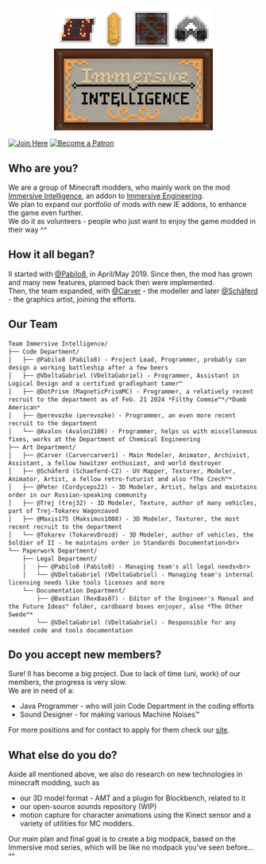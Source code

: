 #
<p align="center"><img src="logofullhq.png" alt="II Logo"></p>   

[![Join Here](https://img.shields.io/discord/610912351142674434?color=%237289da&label=Discord)](https://discord.gg/teMfm3R)
[![Become a Patron](https://img.shields.io/badge/Become%20a%20Patron-Pabilo8-red?style=flat-square&logo=patreon)](https://www.patreon.com/bePatron?u=34304036)

## Who are you?  
We are a group of Minecraft modders, who mainly work on the mod [Immersive Intelligence](https://github.com/Team-Immersive-Intelligence/ImmersiveIntelligence), an addon to [Immersive Engineering](https://github.com/BluSunrize/ImmersiveEngineering).<br>
We plan to expand our portfolio of mods with new IE addons, to enhance the game even further.<br>
We do it as volunteers - people who just want to enjoy the game modded in their way ^^

## How it all began?
II started with [@Pabilo8](https://github.com/Pabilo8/), in April/May 2019. Since then, the mod has grown and many new features, planned back then were implemented. <br>
Then, the team expanded, with [@Carver](https://github.com/Carvercarver1) - the modeller and later [@Schäferd](https://github.com/Schaeferd-CZ) - the graphics artist, joining the efforts.<br>

## Our Team
```
Team Immersive Intelligence/
├── Code Department/
│   ├── @Pabilo8 (Pabilo8) - Project Lead, Programmer, probably can design a working battleship after a few beers
│   ├── @VDeltaGabriel (VDeltaGabriel) - Programmer, Assistant in Logical Design and a certified gradlephant tamer™
│   ├── @DotPrism (MagneticPrismMC) - Programmer, a relatively recent recruit to the department as of Feb. 21 2024 *Filthy Commie™*/*Dumb American*
│   ├── @perevozke (perevozke) - Programmer, an even more recent recruit to the department
│   └── @Avalon (Avalon2106) - Programmer, helps us with miscellaneous fixes, works at the Department of Chemical Engineering
├── Art Department/
│   ├── @Carver (Carvercarver1) - Main Modeler, Animator, Archivist, Assistant, a fellow howitzer enthusiast, and world destroyer
│   ├── @Schäferd (Schaeferd-CZ) - UV Mapper, Texturer, Modeler, Animator, Artist, a fellow retro-futurist and also *The Czech™*
│   ├── @Peter (Cordyceps22) - 3D Modeler, Artist, helps and maintains order in our Russian-speaking community
│   ├── @Trej (trej32) - 3D Modeler, Texture, author of many vehicles, part of Trej-Tokarev Wagonzavod
│   ├── @Maxis175 (Maksimus1008) - 3D Modeler, Texturer, the most recent recruit to the department
│   └── @Tokarev (TokarevDrozd) - 3D Modeler, author of vehicles, the Soldier of II - he maintains order in Standards Documentation<br>
└── Paperwork Department/
    ├── Legal Department/
    │   ├── @Pabilo8 (Pabilo8) - Managing team's all legal needs<br>
    │   └── @VDeltaGabriel (VDeltaGabriel) - Managing team's internal licensing needs like tools licenses and more
    └── Documentation Department/
        ├── @Bastian (RexBas07) - Editor of the Engineer's Manual and the Future Ideas™ folder, cardboard boxes enjoyer, also *The Other Swede™*
        └── @VDeltaGabriel (VDeltaGabriel) - Responsible for any needed code and tools documentation
```

## Do you accept new members?
Sure! II has become a big project. Due to lack of time (uni, work) of our members, the progress is very slow.<br>
We are in need of a:
- Java Programmer - who will join Code Department    in the coding efforts
- Sound Designer - for making various Machine Noises™

For more positions and for contact to apply for them check our [site](https://www.iiteam.net/#new-members).

## What else do you do?
Aside all mentioned above, we also do research on new technologies in minecraft modding, such as 
- our 3D model format - AMT and a plugin for Blockbench, related to it
- our open-source sounds repository (WIP)
- motion capture for character animations using the Kinect sensor 
and a variety of utilities for MC modders.

Our main plan and final goal is to create a big modpack, based on the Immersive mod series, which will be like no modpack you've seen before... ^^
